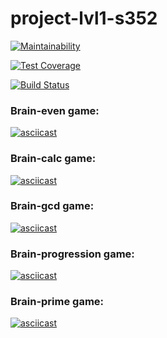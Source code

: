 # project-lvl1-s352
[![Maintainability](https://api.codeclimate.com/v1/badges/9c144fcbd1360013890d/maintainability)](https://codeclimate.com/github/mpokrovsky/project-lvl1-s352/maintainability)

[![Test Coverage](https://api.codeclimate.com/v1/badges/9c144fcbd1360013890d/test_coverage)](https://codeclimate.com/github/mpokrovsky/project-lvl1-s352/test_coverage)

[![Build Status](https://travis-ci.org/mpokrovsky/project-lvl1-s352.svg?branch=master)](https://travis-ci.org/mpokrovsky/project-lvl1-s352)

### Brain-even game:

[![asciicast](https://asciinema.org/a/qqyIfT24FTnrRPirOKVsevtpF.png)](https://asciinema.org/a/qqyIfT24FTnrRPirOKVsevtpF)

### Brain-calc game:

[![asciicast](https://asciinema.org/a/2WpkNg4m71xwRxNP9hVUdoHMC.png)](https://asciinema.org/a/2WpkNg4m71xwRxNP9hVUdoHMC)

### Brain-gcd game:

[![asciicast](https://asciinema.org/a/1NsfTw7WQi3OVHR598Fxp1HHw.png)](https://asciinema.org/a/1NsfTw7WQi3OVHR598Fxp1HHw)

### Brain-progression game:

[![asciicast](https://asciinema.org/a/NEMe1OGFNnhT5ztOsZQcW3207.png)](https://asciinema.org/a/NEMe1OGFNnhT5ztOsZQcW3207)

### Brain-prime game:

[![asciicast](https://asciinema.org/a/PLOBVtX509aFXmsO9ofWFheZU.png)](https://asciinema.org/a/PLOBVtX509aFXmsO9ofWFheZU)